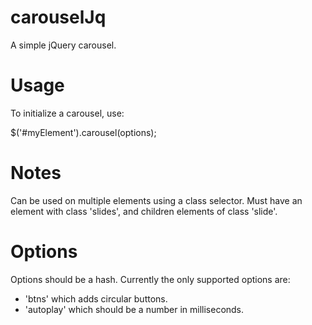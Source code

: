 # carouselJq
A simple jQuery carousel.
# Usage
To initialize a carousel, use:

$('#myElement').carousel(options);
# Notes
Can be used on multiple elements using a class selector.
Must have an element with class 'slides', and children elements of class 'slide'.
# Options
Options should be a hash. Currently the only supported options are:

 - 'btns' which adds circular buttons.
 - 'autoplay' which should be a number in milliseconds.
